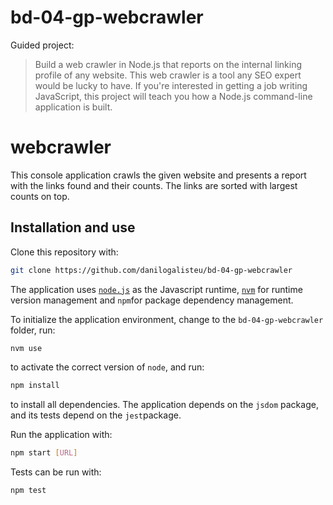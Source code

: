 # bd-04-gp-webcrawler

Guided project:

> Build a web crawler in Node.js that reports on the internal linking profile of any website. This web crawler is a tool any SEO expert would be lucky to have. If you're interested in getting a job writing JavaScript, this project will teach you how a Node.js command-line application is built.

# webcrawler

This console application crawls the given website and presents a report with the links found and their counts. The links are sorted with largest counts on top.

## Installation and use

Clone this repository with:

```bash
git clone https://github.com/danilogalisteu/bd-04-gp-webcrawler
```

The application uses [`node.js`](https://nodejs.org/en/) as the Javascript runtime, [`nvm`](https://github.com/nvm-sh/nvm) for runtime version management and `npm`for package dependency management.

To initialize the application environment, change to the `bd-04-gp-webcrawler` folder, run:
```bash
nvm use
```
to activate the correct version of `node`, and run:
```bash
npm install
```
to install all dependencies. The application depends on the `jsdom` package, and its tests depend on the `jest`package.

Run the application with:
```bash
npm start [URL]
```

Tests can be run with:
```bash
npm test
```
